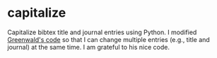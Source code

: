 # capitalize
Capitalize bibtex title and journal entries using Python. I modified [Greenwald's code](http://www.dlgreenwald.com/misc) so that I can change multiple entries (e.g., title and journal) at the same time. I am grateful to his nice code.
